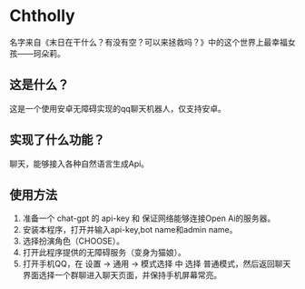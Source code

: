 # Chtholly
名字来自《末日在干什么？有没有空？可以来拯救吗？》中的这个世界上最幸福女孩——珂朵莉。

## 这是什么？
这是一个使用安卓无障碍实现的qq聊天机器人，仅支持安卓。

## 实现了什么功能？
聊天，能够接入各种自然语言生成Api。

## 使用方法
1. 准备一个 chat-gpt 的 api-key 和 保证网络能够连接Open Ai的服务器。
2. 安装本程序，打开并输入api-key,bot name和admin name。
3. 选择扮演角色（CHOOSE）。
4. 打开此程序提供的无障碍服务（变身为猫娘）。
5. 打开手机QQ，在 设置 -> 通用 -> 模式选择 中 选择 普通模式，然后返回聊天界面选择一个群聊进入聊天页面，并保持手机屏幕常亮。
